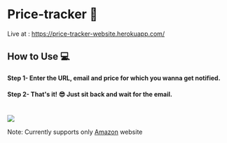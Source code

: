 # Price-tracker 🎯
Live at : https://price-tracker-website.herokuapp.com/

## How to Use 💻

#### Step 1- Enter the URL, email and price for which you wanna get notified.

#### Step 2- That's it! 😎 Just sit back and wait for the email.
#


![](readme.gif)

Note: Currently supports only [Amazon](www.amazon.in) website
